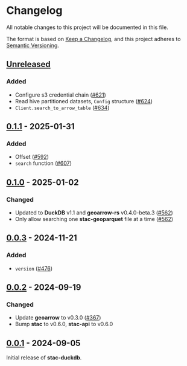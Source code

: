 # Changelog

All notable changes to this project will be documented in this file.

The format is based on [Keep a Changelog](https://keepachangelog.com/en/1.0.0/), and this project adheres to [Semantic Versioning](https://semver.org/spec/v2.0.0.html).

## [Unreleased]

### Added

- Configure s3 credential chain ([#621](https://github.com/stac-utils/stac-rs/pull/621))
- Read hive partitioned datasets, `Config` structure ([#624](https://github.com/stac-utils/stac-rs/pull/624))
- `Client.search_to_arrow_table` ([#634](https://github.com/stac-utils/stac-rs/pull/634))

## [0.1.1] - 2025-01-31

### Added

- Offset ([#592](https://github.com/stac-utils/stac-rs/pull/592))
- `search` function ([#607](https://github.com/stac-utils/stac-rs/pull/607))

## [0.1.0] - 2025-01-02

### Changed

- Updated to **DuckDB** v1.1 and **geoarrow-rs** v0.4.0-beta.3 ([#562](https://github.com/stac-utils/stac-rs/pull/562))
- Only allow searching one **stac-geoparquet** file at a time ([#562](https://github.com/stac-utils/stac-rs/pull/562))

## [0.0.3] - 2024-11-21

### Added

- `version` ([#476](https://github.com/stac-utils/stac-rs/pull/476))

## [0.0.2] - 2024-09-19

### Changed

- Update **geoarrow** to v0.3.0 ([#367](https://github.com/stac-utils/stac-rs/pull/367))
- Bump **stac** to v0.6.0, **stac-api** to v0.6.0

## [0.0.1] - 2024-09-05

Initial release of **stac-duckdb**.

[Unreleased]: https://github.com/stac-utils/stac-rs/compare/stac-duckdb-v0.1.1...main
[0.1.1]: https://github.com/stac-utils/stac-rs/compare/stac-duckdb-v0.1.0...stac-duckdb-v0.1.1
[0.1.0]: https://github.com/stac-utils/stac-rs/compare/stac-duckdb-v0.0.3...stac-duckdb-v0.1.0
[0.0.3]: https://github.com/stac-utils/stac-rs/compare/stac-duckdb-v0.0.2...stac-duckdb-v0.0.3
[0.0.2]: https://github.com/stac-utils/stac-rs/compare/stac-duckdb-v0.0.1...stac-duckdb-v0.0.2
[0.0.1]: https://github.com/stac-utils/stac-rs/releases/tag/stac-duckdb-v0.0.1

<!-- markdownlint-disable-file MD024 -->
